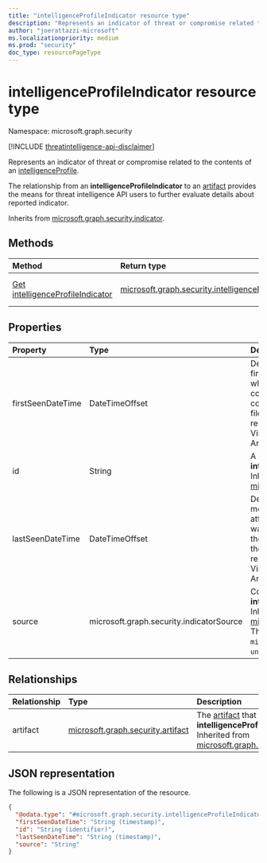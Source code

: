 ```yaml
---
title: "intelligenceProfileIndicator resource type"
description: "Represents an indicator of threat or compromise related to the contents of an intelligenceProfile."
author: "joerattazzi-microsoft"
ms.localizationpriority: medium
ms.prod: "security"
doc_type: resourcePageType
---
```


# intelligenceProfileIndicator resource type

Namespace: microsoft.graph.security

[!INCLUDE [threatintelligence-api-disclaimer](../../includes/threatintelligence-api-disclaimer.md)]

Represents an indicator of threat or compromise related to the contents of an [intelligenceProfile](../resources/security-intelligenceprofile.md).

The relationship from an **intelligenceProfileIndicator** to an [artifact](../resources/security-artifact.md) provides the means for threat intelligence API users to further evaluate details about reported indicator.

Inherits from [microsoft.graph.security.indicator](../resources/security-indicator.md).

## Methods

| Method                                                                                  | Return type                                                                                                    | Description                                                                                                                                                       |
| :-------------------------------------------------------------------------------------- | :------------------------------------------------------------------------------------------------------------- | :---------------------------------------------------------------------------------------------------------------------------------------------------------------- |
| [Get intelligenceProfileIndicator](../api/security-intelligenceprofileindicator-get.md) | [microsoft.graph.security.intelligenceProfileIndicator](../resources/security-intelligenceprofileindicator.md) | Read the properties and relationships of a [microsoft.graph.security.intelligenceProfileIndicator](../resources/security-intelligenceprofileindicator.md) object. |

## Properties

| Property          | Type                                     | Description                                                                                                                                                                                                                                                                               |
| :---------------- | :--------------------------------------- | :---------------------------------------------------------------------------------------------------------------------------------------------------------------------------------------------------------------------------------------------------------------------------------------- |
| firstSeenDateTime | DateTimeOffset                           | Designate when an artifact was first used actively in an attack, when a particular sample was compiled, or if neither of those could be ascertained when the file was first seen in public repositories (for example, VirusTotal, ANY.RUN, Hybrid Analysis) or reported publicly.         |
| id                | String                                   | A system generated ID for this **intelligenceProfileIndicator**. Inherited from [microsoft.graph.security.indicator](../resources/security-indicator.md).                                                                                                                                 |
| lastSeenDateTime  | DateTimeOffset                           | Designate when an artifact was most recently used actively in an attack, when a particular sample was compiled, or if neither of those could be ascertained when the file was first seen in public repositories (for example, VirusTotal, ANY.RUN, Hybrid Analysis) or reported publicly. |
| source            | microsoft.graph.security.indicatorSource | Communicates the source of this **intelligenceProfileIndicator**. Inherited from [microsoft.graph.security.indicator](../resources/security-indicator.md). The possible values are: `microsoft`, `osint`, `public`, `unknownFutureValue`.                                                 |

## Relationships

| Relationship | Type                                                                   | Description                                                                                                                                                                                           |
| :----------- | :--------------------------------------------------------------------- | :---------------------------------------------------------------------------------------------------------------------------------------------------------------------------------------------------- |
| artifact     | [microsoft.graph.security.artifact](../resources/security-artifact.md) | The [artifact](../resources/security-artifact.md) that is reported in this **intelligenceProfileIndicator**. Inherited from [microsoft.graph.security.indicator](../resources/security-indicator.md). |

## JSON representation

The following is a JSON representation of the resource.

<!-- {
  "blockType": "resource",
  "keyProperty": "id",
  "@odata.type": "microsoft.graph.security.intelligenceProfileIndicator",
  "baseType": "microsoft.graph.security.indicator",
  "openType": false
}
-->

```json
{
  "@odata.type": "#microsoft.graph.security.intelligenceProfileIndicator",
  "firstSeenDateTime": "String (timestamp)",
  "id": "String (identifier)",
  "lastSeenDateTime": "String (timestamp)",
  "source": "String"
}
```
